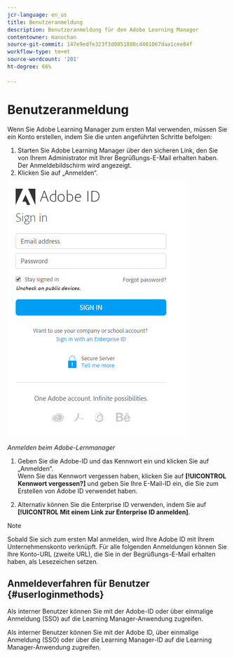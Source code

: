 ```yaml
---
jcr-language: en_us
title: Benutzeranmeldung
description: Benutzeranmeldung für den Adobe Learning Manager
contentowner: manochan
source-git-commit: 147e9edfe323f3d0851880cd401067daa1cee84f
workflow-type: tm+mt
source-wordcount: '201'
ht-degree: 66%

---
```




# Benutzeranmeldung

Wenn Sie Adobe Learning Manager zum ersten Mal verwenden, müssen Sie ein Konto erstellen, indem Sie die unten angeführten Schritte befolgen:

1. Starten Sie Adobe Learning Manager über den sicheren Link, den Sie von Ihrem Administrator mit Ihrer Begrüßungs-E-Mail erhalten haben.\
   Der Anmeldebildschirm wird angezeigt.
1. Klicken Sie auf „Anmelden“.

![](assets/adobeid-signin.png)

*Anmelden beim Adobe-Lernmanager*

1. Geben Sie die Adobe-ID und das Kennwort ein und klicken Sie auf „Anmelden“.\
   Wenn Sie das Kennwort vergessen haben, klicken Sie auf **[!UICONTROL Kennwort vergessen?]** und geben Sie Ihre E-Mail-ID ein, die Sie zum Erstellen von Adobe ID verwendet haben.

1. Alternativ können Sie die Enterprise ID verwenden, indem Sie auf **[!UICONTROL Mit einem Link zur Enterprise ID anmelden]**.

>[!NOTE]
>
>Sobald Sie sich zum ersten Mal anmelden, wird Ihre Adobe ID mit Ihrem Unternehmenskonto verknüpft. Für alle folgenden Anmeldungen können Sie Ihre Konto-URL (zweite URL), die Sie in der Begrüßungs-E-Mail erhalten haben, als Lesezeichen setzen.

## Anmeldeverfahren für Benutzer {#userloginmethods}

Als interner Benutzer können Sie mit der Adobe-ID oder über einmalige Anmeldung (SSO) auf die Learning Manager-Anwendung zugreifen.

Als interner Benutzer können Sie mit der Adobe ID, über einmalige Anmeldung (SSO) oder über die Learning Manager-ID auf die Learning Manager-Anwendung zugreifen.
